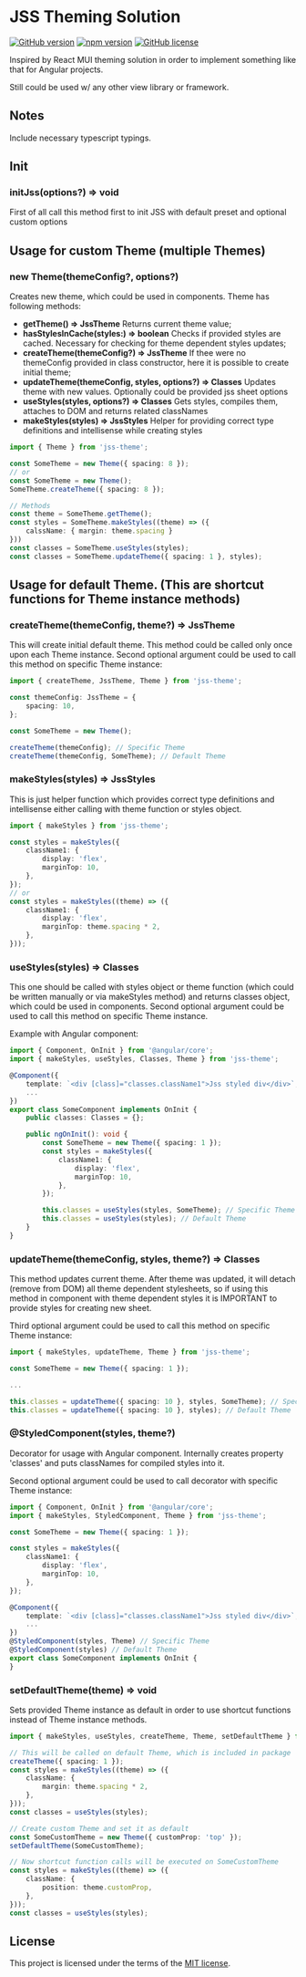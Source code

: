 
# JSS Theming Solution

[![GitHub version](https://img.shields.io/badge/version-0.2.1-yellow.svg)](https://github.com/mopcweb/jss-theme/releases) [![npm version](https://img.shields.io/npm/v/jss-theme.svg)](https://www.npmjs.com/package/jss-theme) [![GitHub license](https://img.shields.io/badge/license-MIT-blue.svg)](https://github.com/mopcweb/jss-theme/blob/master/LICENSE)

Inspired by React MUI theming solution in order to implement something like that for Angular projects.

Still could be used w/ any other view library or framework.

## Notes

Include necessary typescript typings.

## Init

### initJss(options?) => void

First of all call this method first to init JSS with default preset and optional custom options

## Usage for custom Theme (multiple Themes)

### new Theme(themeConfig?, options?)

Creates new theme, which could be used in components. Theme has following methods:

 - __getTheme() => JssTheme__
	Returns current theme value;
 - __hasStylesInCache(styles:) => boolean__
	Checks if provided styles are cached. Necessary for checking for theme dependent styles updates;
 - __createTheme(themeConfig?) => JssTheme__
	If thee were no themeConfig provided in class constructor, here it is possible to create initial theme;
 - __updateTheme(themeConfig, styles, options?) => Classes__
	Updates theme with new values. Optionally could be provided jss sheet options
 - __useStyles(styles, options?) => Classes__
	Gets styles, compiles them, attaches to DOM and returns related classNames
 - __makeStyles(styles) => JssStyles__
	Helper for providing correct type definitions and intellisense while creating styles

```ts
import { Theme } from 'jss-theme';

const SomeTheme = new Theme({ spacing: 8 });
// or
const SomeTheme = new Theme();
SomeTheme.createTheme({ spacing: 8 });

// Methods
const theme = SomeTheme.getTheme();
const styles = SomeTheme.makeStyles((theme) => ({
	calssName: { margin: theme.spacing }
}))
const classes = SomeTheme.useStyles(styles);
const classes = SomeTheme.updateTheme({ spacing: 1 }, styles);
```

## Usage for default Theme. (This are shortcut functions for Theme instance methods)

### createTheme(themeConfig, theme?) => JssTheme
This will create initial default theme. This method could be called only once upon each Theme instance.
Second optional argument could be used to call this method on specific Theme instance:

```ts
import { createTheme, JssTheme, Theme } from 'jss-theme';

const themeConfig: JssTheme = {
	spacing: 10,
};

const SomeTheme = new Theme();

createTheme(themeConfig); // Specific Theme
createTheme(themeConfig, SomeTheme); // Default Theme
```

### makeStyles(styles) => JssStyles
This is just helper function which provides correct type definitions and intellisense either calling with theme function or styles object.

```ts
import { makeStyles } from 'jss-theme';

const styles = makeStyles({
	className1: {
		display: 'flex',
		marginTop: 10,
	},
});
// or
const styles = makeStyles((theme) => ({
	className1: {
		display: 'flex',
		marginTop: theme.spacing * 2,
	},
}));
```

### useStyles(styles) => Classes
This one should be called with styles object or theme function (which could be written manually or via makeStyles method) and returns classes object, which could be used in components.
Second optional argument could be used to call this method on specific Theme instance.

Example with Angular component:
```ts
import { Component, OnInit } from '@angular/core';
import { makeStyles, useStyles, Classes, Theme } from 'jss-theme';

@Component({
	template: `<div [class]="classes.className1">Jss styled div</div>`,
	...
})
export class SomeComponent implements OnInit {
	public classes: Classes = {};

	public ngOnInit(): void {
		const SomeTheme = new Theme({ spacing: 1 });
		const styles = makeStyles({
			className1: {
				display: 'flex',
				marginTop: 10,
			},
		});

		this.classes = useStyles(styles, SomeTheme); // Specific Theme
		this.classes = useStyles(styles); // Default Theme		
	}
}
```

### updateTheme(themeConfig, styles, theme?) => Classes
This method updates current theme. After theme was updated, it will detach (remove from DOM) all theme dependent stylesheets, so if using this method in component with theme dependent styles it is IMPORTANT to provide styles for creating new sheet.

Third optional argument could be used to call this method on specific Theme instance:

```ts
import { makeStyles, updateTheme, Theme } from 'jss-theme';

const SomeTheme = new Theme({ spacing: 1 });

...

this.classes = updateTheme({ spacing: 10 }, styles, SomeTheme); // Specific Theme
this.classes = updateTheme({ spacing: 10 }, styles); // Default Theme
```

### @StyledComponent(styles, theme?)
Decorator for usage with Angular component. Internally creates property 'classes' and puts classNames for compiled styles into it.

Second optional argument could be used to call decorator with specific Theme instance:

```ts
import { Component, OnInit } from '@angular/core';
import { makeStyles, StyledComponent, Theme } from 'jss-theme';

const SomeTheme = new Theme({ spacing: 1 });

const styles = makeStyles({
	className1: {
		display: 'flex',
		marginTop: 10,
	},
});

@Component({
	template: `<div [class]="classes.className1">Jss styled div</div>`,
	...
})
@StyledComponent(styles, Theme) // Specific Theme
@StyledComponent(styles) // Default Theme
export class SomeComponent implements OnInit {
}
```

### setDefaultTheme(theme) => void

Sets provided Theme instance as default in order to use shortcut functions instead of Theme instance methods.

```ts
import { makeStyles, useStyles, createTheme, Theme, setDefaultTheme } from 'jss-theme';

// This will be called on default Theme, which is included in package
createTheme({ spacing: 1 });
const styles = makeStyles((theme) => ({
	className: {
		margin: theme.spacing * 2,
	},
}));
const classes = useStyles(styles);

// Create custom Theme and set it as default
const SomeCustomTheme = new Theme({ customProp: 'top' });
setDefaultTheme(SomeCustomTheme);

// Now shortcut function calls will be executed on SomeCustomTheme
const styles = makeStyles((theme) => ({
	className: {
		position: theme.customProp,
	},
}));
const classes = useStyles(styles);
```

## License

This project is licensed under the terms of the [MIT license](https://github.com/mopcweb/jss-theme/blob/master/LICENSE).
